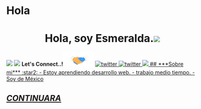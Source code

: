 <h1> Hola</h1> 
<h1 align="center"><b> Hola, soy Esmeralda.</b><img src="https://media.giphy.com/media/hvRJCLFzcasrR4ia7z/giphy.gif" width="35"></h1> 
<img src= "https://i.pinimg.com/originals/77/3e/05/773e05d759bfc198c857ed71edd475d3.gif"/>
<img src= "https://pbs.twimg.com/profile_banners/1514109170613694468/1712988698/1500x500"/> 
<b> Let's Connect..!</b><img src="https://github.com/0xAbdulKhalid/0xAbdulKhalid/raw/main/assets/mdImages/handshake.gif" width ="80"> 
<a href="https://www.facebook.com/esmeralda.aguilargarcia.3?mibextid=ZbWKwL" target="_blank">
<img src="https://img.shields.io/badge/Facebook-1877F2?style=for-the-badge&logo=facebook&logoColor=white" alt=twitter style="margin-bottom: 5px;"/> 
<a href="https://www.instagram.com/invites/contact/?i=1dgmeg68htlf7&utm_content=112g3hb" target="_blank"> 
<img src="https://img.shields.io/badge/Instagram-E4405F?style=for-the-badge&logo=instagram&logoColor=white" alt=twitter style="margin-bottom: 5px;"/> 
<img src= "https://i.pinimg.com/originals/77/3e/05/773e05d759bfc198c857ed71edd475d3.gif"/>
## ***Sobre mi*** :star2:
- Estoy aprendiendo desarrollo web.
- trabajo medio tiempo.
-Soy de México


## ***CONTINUARA*** 